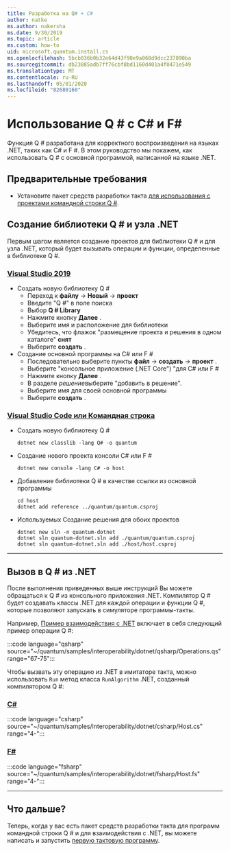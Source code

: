 ```yaml
---
title: Разработка на Q# + C#
author: natke
ms.author: nakersha
ms.date: 9/30/2019
ms.topic: article
ms.custom: how-to
uid: microsoft.quantum.install.cs
ms.openlocfilehash: 5bcb036b0b32e64d43f90e9a068d9dcc237890ba
ms.sourcegitcommit: db23885adb7ff76cbf8bd1160d401a4f0471e549
ms.translationtype: MT
ms.contentlocale: ru-RU
ms.lasthandoff: 05/01/2020
ms.locfileid: "82680160"
---
```

# <a name="using-q-with-c-and-f"></a>Использование Q # с C\# и F\#

Функция Q # разработана для корректного воспроизведения на языках .NET, таких как C# и F #.
В этом руководство мы покажем, как использовать Q # с основной программой, написанной на языке .NET.

## <a name="prerequisites"></a>Предварительные требования

- Установите пакет средств разработки такта [для использования с проектами командной строки Q #](xref:microsoft.quantum.install.standalone).

## <a name="creating-a-q-library-and-a-net-host"></a>Создание библиотеки Q # и узла .NET

Первым шагом является создание проектов для библиотеки Q # и для узла .NET, который будет вызывать операции и функции, определенные в библиотеке Q #.

### <a name="visual-studio-2019"></a>[Visual Studio 2019](#tab/tabid-vs2019)

- Создать новую библиотеку Q #
  - Переход к **файлу** -> **Новый** -> **проект**
  - Введите "Q #" в поле поиска
  - Выбор **Q # Library**
  - Нажмите кнопку **Далее** .
  - Выберите имя и расположение для библиотеки
  - Убедитесь, что флажок "размещение проекта и решения в одном каталоге" **снят**
  - Выберите **создать** .
- Создание основной программы на C# или F #
  - Последовательно выберите пункты **файл** → **создать** → **проект** .
  - Выберите "консольное приложение (.NET Core") "для C# или F #
  - Нажмите кнопку **Далее** .
  - В разделе *решение*выберите "добавить в решение".
  - Выберите имя для своей основной программы
  - Выберите **создать** .

### <a name="visual-studio-code-or-command-line"></a>[Visual Studio Code или Командная строка](#tab/tabid-cmdline)

- Создать новую библиотеку Q #

  ```dotnetcli
  dotnet new classlib -lang Q# -o quantum
  ```

- Создание нового проекта консоли C# или F #

  ```dotnetcli
  dotnet new console -lang C# -o host  
  ```

- Добавление библиотеки Q # в качестве ссылки из основной программы

  ```dotnetcli
  cd host
  dotnet add reference ../quantum/quantum.csproj
  ```

- Используемых Создание решения для обоих проектов

  ```dotnetcli
  dotnet new sln -n quantum-dotnet
  dotnet sln quantum-dotnet.sln add ./quantum/quantum.csproj
  dotnet sln quantum-dotnet.sln add ./host/host.csproj
  ```

***

## <a name="calling-into-q-from-net"></a>Вызов в Q # из .NET

После выполнения приведенных выше инструкций Вы можете обращаться к Q # из консольного приложения .NET.
Компилятор Q # будет создавать классы .NET для каждой операции и функции Q #, которые позволяют запускать в симуляторе программы-такты.

Например, [Пример взаимодействия с .NET](https://github.com/microsoft/Quantum/tree/master/samples/interoperability/dotnet) включает в себя следующий пример операции Q #:

:::code language="qsharp" source="~/quantum/samples/interoperability/dotnet/qsharp/Operations.qs" range="67-75":::

Чтобы вызвать эту операцию из .NET в имитаторе такта, можно использовать `Run` метод класса `RunAlgorithm` .NET, созданный компилятором Q #:

### <a name="c"></a>[C#](#tab/tabid-csharp)

:::code language="csharp" source="~/quantum/samples/interoperability/dotnet/csharp/Host.cs" range="4-":::

### <a name="f"></a>[F#](#tab/tabid-fsharp)

:::code language="fsharp" source="~/quantum/samples/interoperability/dotnet/fsharp/Host.fs" range="4-":::

***
    
## <a name="whats-next"></a>Что дальше?

Теперь, когда у вас есть пакет средств разработки такта для программ командной строки Q # и для взаимодействия с .NET, вы можете написать и запустить [первую тактовую программу](xref:microsoft.quantum.write-program).
